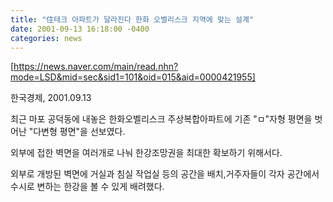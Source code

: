 ```yaml
---
title: "住테크 아파트가 달라진다 한화 오벨리스크 지역에 맞는 설계"
date: 2001-09-13 16:18:00 -0400
categories: news
---
```

[https://news.naver.com/main/read.nhn?mode=LSD&mid=sec&sid1=101&oid=015&aid=0000421955]

한국경제, 2001.09.13

최근 마포 공덕동에 내놓은 한화오벨리스크 주상복합아파트에 기존 "ㅁ"자형 평면을 벗어난 "다변형 평면"을 선보였다.

외부에 접한 벽면을 여러개로 나눠 한강조망권을 최대한 확보하기 위해서다.

외부로 개방된 벽면에 거실과 침실 작업실 등의 공간을 배치,거주자들이 각자 공간에서 수시로 변하는 한강을 볼 수 있게 배려했다.

[https://news.naver.com/main/read.nhn?mode=LSD&mid=sec&sid1=101&oid=015&aid=0000421955]: https://news.naver.com/main/read.nhn?mode=LSD&mid=sec&sid1=101&oid=015&aid=0000421955
